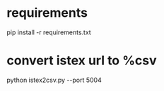 

# requirements

  pip install -r requirements.txt


# convert istex url to %csv

  python istex2csv.py --port 5004 
  
